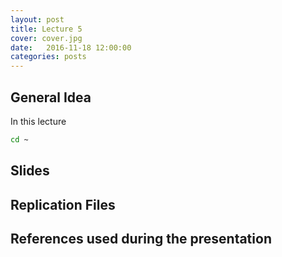 ```yaml
---
layout: post
title: Lecture 5
cover: cover.jpg
date:   2016-11-18 12:00:00
categories: posts
---
```


## General Idea

In this lecture 

```bash
cd ~
```

## Slides


## Replication Files


## References used during the presentation